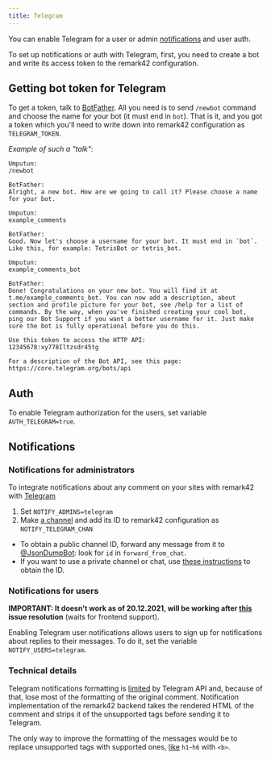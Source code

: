 ```yaml
---
title: Telegram
---
```


You can enable Telegram for a user or admin [notifications](https://remark42.com/docs/configuration/notifications/) and user auth.

To set up notifications or auth with Telegram, first, you need to create a bot and write its access token to the remark42 configuration.

## Getting bot token for Telegram

To get a token, talk to [BotFather](https://core.telegram.org/bots#6-botfather). All you need is to send `/newbot` command and choose the name for your bot (it must end in `bot`). That is it, and you got a token which you'll need to write down into remark42 configuration as `TELEGRAM_TOKEN`.

_Example of such a "talk"_:

```
Umputun:
/newbot

BotFather:
Alright, a new bot. How are we going to call it? Please choose a name for your bot.

Umputun:
example_comments

BotFather:
Good. Now let's choose a username for your bot. It must end in `bot`. Like this, for example: TetrisBot or tetris_bot.

Umputun:
example_comments_bot

BotFather:
Done! Congratulations on your new bot. You will find it at t.me/example_comments_bot. You can now add a description, about section and profile picture for your bot, see /help for a list of commands. By the way, when you've finished creating your cool bot, ping our Bot Support if you want a better username for it. Just make sure the bot is fully operational before you do this.

Use this token to access the HTTP API:
12345678:xy778Iltzsdr45tg

For a description of the Bot API, see this page: https://core.telegram.org/bots/api
```

## Auth

To enable Telegram authorization for the users, set variable `AUTH_TELEGRAM=true`.

## Notifications

### Notifications for administrators

To integrate notifications about any comment on your sites with remark42 with [Telegram](https://telegram.org)

1. Set `NOTIFY_ADMINS=telegram`
1. Make [a channel](https://telegram.org/faq_channels) and add its ID to remark42 configuration as `NOTIFY_TELEGRAM_CHAN`
  * To obtain a public channel ID, forward any message from it to [@JsonDumpBot](https://t.me/JsonDumpBot): look for `id` in `forward_from_chat`.
  * If you want to use a private channel or chat, use [these instructions](https://github.com/GabrielRF/telegram-id) to obtain the ID.

### Notifications for users

**IMPORTANT: It doesn't work as of 20.12.2021, will be working after [this](https://github.com/umputun/remark42/issues/830) issue resolution** (waits for frontend support).

Enabling Telegram user notifications allows users to sign up for notifications about replies to their messages. To do it, set the variable `NOTIFY_USERS=telegram`.

### Technical details

Telegram notifications formatting is [limited](https://core.telegram.org/bots/api#html-style) by Telegram API and, because of that, lose most of the formatting of the original comment. Notification implementation of the remark42 backend takes the rendered HTML of the comment and strips it of the unsupported tags before sending it to Telegram.

The only way to improve the formatting of the messages would be to replace unsupported tags with supported ones, [like](https://github.com/umputun/remark42/issues/1202) `h1`-`h6` with `<b>`.

